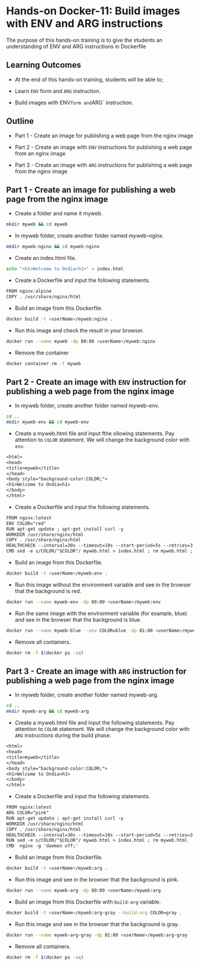 # Hands-on Docker-11: Build images with ENV and ARG instructions

The purpose of this hands-on training is to give the students an understanding of ENV and ARG instructions in Dockerfile

## Learning Outcomes

- At the end of this hands-on training, students will be able to;

- Learn `ENV` form and `ARG` instruction. 

- Build images with ENV` form and `ARG` instruction.

## Outline

- Part 1 - Create an image for publishing a web page from the nginx image

- Part 2 - Create an image with `ENV` instructions for publishing a web page from an nginx image

- Part 3 - Create an image with `ARG` instructions for publishing a web page from the nginx image

## Part 1 - Create an image for publishing a web page from the nginx image

- Create a folder and name it myweb.

```bash
mkdir myweb && cd myweb
```

- In myweb folder, create another folder named myweb-nginx.

```bash
mkdir myweb-nginx && cd myweb-nginx
```

- Create an index.html file.

```bash
echo "<h1>Welcome to Ondia<h1>" > index.html
```

- Create a Dockerfile and input the following statements.

```txt
FROM nginx:alpine
COPY . /usr/share/nginx/html
```

- Build an image from this Dockerfile.

```bash
docker build -t <userName>/myweb:nginx .
```

- Run this image and check the result in your browser.

```bash
docker run --name myweb -dp 80:80 <userName>/myweb:nginx
```

- Remove the container

```bash
docker container rm -f myweb
```

## Part 2 - Create an image with `ENV` instruction for publishing a web page from the nginx image

- In myweb folder, create another folder named myweb-env.

```bash
cd ..
mkdir myweb-env && cd myweb-env
```

- Create a myweb.html file and input fthe ollowing statements. Pay attention to `COLOR` statement. We will change the background color with `env`.

```txt
<html>
<head>
<title>myweb</title>
</head>
<body style="background-color:COLOR;">
<h1>Welcome to Ondia<h1>
</body>
</html>
```

- Create a Dockerfile and input the following statements.

```txt
FROM nginx:latest
ENV COLOR="red"
RUN apt-get update ; apt-get install curl -y
WORKDIR /usr/share/nginx/html
COPY . /usr/share/nginx/html
HEALTHCHECK --interval=30s --timeout=10s --start-period=5s --retries=3 CMD curl -f http://localhost/ || exit 1
CMD sed -e s/COLOR/"$COLOR"/ myweb.html > index.html ; rm myweb.html ; nginx -g 'daemon off;'
```

- Build an image from this Dockerfile.

```bash
docker build -t <userName>/myweb:env .
```

- Run this image without the environment variable and see in the browser that the background is red.

```bash
docker run --name myweb-env -dp 80:80 <userName>/myweb:env
```

- Run the same image with the environment variable (for example, blue) and see in the browser that the background is blue.

```bash
docker run --name myweb-blue --env COLOR=blue -dp 81:80 <userName>/myweb:env
```

- Remove all containers.

```bash
docker rm -f $(docker ps -aq)
```

## Part 3 - Create an image with `ARG` instruction for publishing a web page from the nginx image

- In myweb folder, create another folder named myweb-arg.

```bash
cd ..
mkdir myweb-arg && cd myweb-arg
```

- Create a myweb.html file and input the following statements. Pay attention to `COLOR` statement. We will change the background color with `ARG` instructions during the build phase.

```txt
<html>
<head>
<title>myweb</title>
</head>
<body style="background-color:COLOR;">
<h1>Welcome to Ondia<h1>
</body>
</html>
```

- Create a Dockerfile and input the following statements.

```txt
FROM nginx:latest
ARG COLOR="pink"
RUN apt-get update ; apt-get install curl -y
WORKDIR /usr/share/nginx/html
COPY . /usr/share/nginx/html
HEALTHCHECK --interval=30s --timeout=10s --start-period=5s --retries=3 CMD curl -f http://localhost/ || exit 1
RUN sed -e s/COLOR/"$COLOR"/ myweb.html > index.html ; rm myweb.html
CMD  nginx -g 'daemon off;'
```

- Build an image from this Dockerfile.

```bash
docker build -t <userName>/myweb:arg .
```

- Run this image and see in the browser that the background is pink.

```bash
docker run --name myweb-arg -dp 80:80 <userName>/myweb:arg
```

- Build an image from this Dockerfile with `build-arg` variable.

```bash
docker build -t <userName>/myweb:arg-gray --build-arg COLOR=gray .
```

- Run this image and see in the browser that the background is gray.

```bash
docker run --name myweb-arg-gray -dp 81:80 <userName>/myweb:arg-gray
```

- Remove all containers.

```bash
docker rm -f $(docker ps -aq)
```
